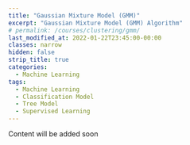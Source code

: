 ```yaml
---
title: "Gaussian Mixture Model (GMM)"
excerpt: "Gaussian Mixture Model (GMM) Algorithm"
# permalink: /courses/clustering/gmm/
last_modified_at: 2022-01-22T23:45:00-00:00
classes: narrow
hidden: false
strip_title: true
categories:
  - Machine Learning
tags: 
  - Machine Learning
  - Classification Model
  - Tree Model
  - Supervised Learning
---
```

Content will be added soon